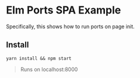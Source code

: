 # Elm Ports SPA Example

Specifically, this shows how to run ports on page init.

## Install

`yarn install && npm start`

> Runs on localhost:8000
